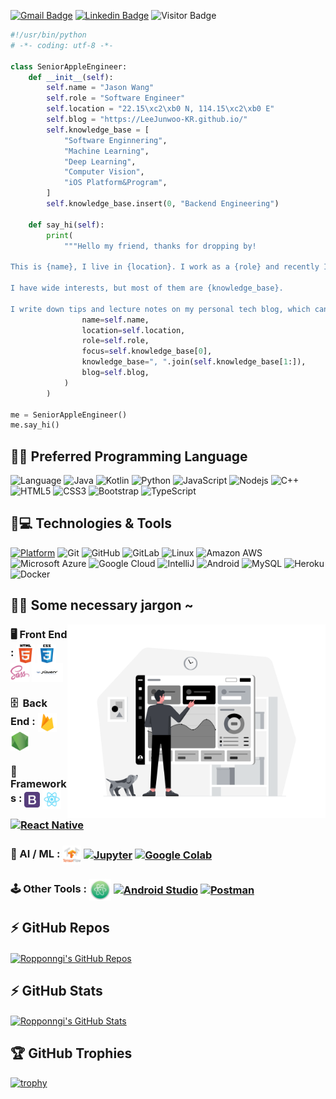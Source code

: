 [![Gmail Badge](https://img.shields.io/badge/-brunohemingway689@gmail.com-c14438?style=flat-square&logo=Gmail&logoColor=white&link=mailto:brunohemingway689@gmail.com)](brunohemingway689@gmail.com)
[![Linkedin Badge](https://img.shields.io/badge/-JasonWang-blue?style=flat-square&logo=Linkedin&logoColor=white&link=https://www.linkedin.com/in/jason-wang-0521741b2/)](https://www.linkedin.com/in/jason-wang-0521741b2/)
![Visitor Badge](https://visitor-badge.laobi.icu/badge?page_id=Ropponngi.Ropponngi)
```python
#!/usr/bin/python
# -*- coding: utf-8 -*-

class SeniorAppleEngineer:
    def __init__(self):
        self.name = "Jason Wang"
        self.role = "Software Engineer"
        self.location = "22.15\xc2\xb0 N, 114.15\xc2\xb0 E"
        self.blog = "https://LeeJunwoo-KR.github.io/"
        self.knowledge_base = [
            "Software Enginnering",
            "Machine Learning",
            "Deep Learning",
            "Computer Vision",
            "iOS Platform&Program",
        ]
        self.knowledge_base.insert(0, "Backend Engineering")

    def say_hi(self):
        print(
            """Hello my friend, thanks for dropping by!

This is {name}, I live in {location}. I work as a {role} and recently I am focusing on {focus} for my personal growth.

I have wide interests, but most of them are {knowledge_base}.

I write down tips and lecture notes on my personal tech blog, which can be found here: {blog}""".format(
                name=self.name,
                location=self.location,
                role=self.role,
                focus=self.knowledge_base[0],
                knowledge_base=", ".join(self.knowledge_base[1:]),
                blog=self.blog,
            )
        )

me = SeniorAppleEngineer()
me.say_hi()

```


## 🚀🔧 Preferred Programming Language
![Language](https://img.shields.io/badge/Language-%20Swift%20-E57141.svg)
![Java](https://img.shields.io/badge/Java-orange?style=flat-square&logo=java)
![Kotlin]( https://img.shields.io/badge/Kotlin-black?style=flat-square&logo=kotlin)
![Python](https://img.shields.io/badge/-Python-black?style=flat-square&logo=Python)
![JavaScript](https://img.shields.io/badge/-JavaScript-black?style=flat-square&logo=javascript)
![Nodejs](https://img.shields.io/badge/-Nodejs-black?style=flat-square&logo=Node.js)
![C++](https://img.shields.io/badge/-C++-00599C?style=flat-square&logo=c)
![HTML5](https://img.shields.io/badge/-HTML5-E34F26?style=flat-square&logo=html5&logoColor=white)
![CSS3](https://img.shields.io/badge/-CSS3-1572B6?style=flat-square&logo=css3)
![Bootstrap](https://img.shields.io/badge/-Bootstrap-563D7C?style=flat-square&logo=bootstrap)
![TypeScript](https://img.shields.io/badge/-TypeScript-007ACC?style=flat-square&logo=typescript)

## 🚀💻 Technologies & Tools
[![Platform](https://img.shields.io/cocoapods/p/ZLImageEditor.svg?style=flat)](http://cocoadocs.org/docsets/ZLImageEditor)
![Git](https://img.shields.io/badge/-Git-black?style=flat-square&logo=git)
![GitHub](https://img.shields.io/badge/-GitHub-181717?style=flat-square&logo=github)
![GitLab](https://img.shields.io/badge/-GitLab-FCA121?style=flat-square&logo=gitlab)
![Linux](https://img.shields.io/badge/Linux-black?style=flat-square&logo=linux)
![Amazon AWS](https://img.shields.io/badge/Amazon%20AWS-232F3E?style=flat-square&logo=amazon-aws)
![Microsoft Azure](https://img.shields.io/badge/Microsoft%20Azure-232F7E?style=flat-square&logo=microsoft-azure)
![Google Cloud](https://img.shields.io/badge/Google%20Cloud-black?style=flat-square&logo=google-cloud)
![IntelliJ](https://img.shields.io/badge/-IntelliJ%20IDEA-black?style=flat-square&logo=jetbrains)
![Android](https://img.shields.io/badge/Android-05150C?style=flat-square&logo=android)
![MySQL](https://img.shields.io/badge/-MySQL-black?style=flat-square&logo=mysql)
![Heroku](https://img.shields.io/badge/-Heroku-430098?style=flat-square&logo=heroku)
![Docker](https://img.shields.io/badge/-Docker-black?style=flat-square&logo=docker)

## :man_technologist: Some necessary jargon ~

<img align="right" src="dashboard.svg" height="310" />
<!-- <img align="right" src="https://media.giphy.com/media/mCRJDo24UvJMA/giphy.gif" height="300" /> -->

### :desktop_computer: Front End : [<img align="center" src="https://raw.githubusercontent.com/github/explore/80688e429a7d4ef2fca1e82350fe8e3517d3494d/topics/html/html.png" width="30" alt="HTML5" />](https://en.wikipedia.org/wiki/HTML5) [<img align="center" src="https://raw.githubusercontent.com/github/explore/80688e429a7d4ef2fca1e82350fe8e3517d3494d/topics/css/css.png" width="30" alt="CSS3" />](https://en.wikipedia.org/wiki/CSS) [<img align="center" src="https://raw.githubusercontent.com/github/explore/80688e429a7d4ef2fca1e82350fe8e3517d3494d/topics/sass/sass.png" width="30" alt="Sass" />](https://sass-lang.com) [<img align="center" src="https://raw.githubusercontent.com/github/explore/80688e429a7d4ef2fca1e82350fe8e3517d3494d/topics/jquery/jquery.png" width="50" height="30" alt="jQuery" />](https://jquery.com/)

### :file_cabinet:&nbsp; Back End : [<img src="https://raw.githubusercontent.com/github/explore/80688e429a7d4ef2fca1e82350fe8e3517d3494d/topics/firebase/firebase.png" align="center" width="30" alt="Firebase" />](https://firebase.google.com/) [<img align="center" src="https://raw.githubusercontent.com/github/explore/80688e429a7d4ef2fca1e82350fe8e3517d3494d/topics/nodejs/nodejs.png" width="30" alt="Nodejs" />](https://nodejs.org/en/)

### :jigsaw: Frameworks : [<img align="center" src="https://raw.githubusercontent.com/github/explore/80688e429a7d4ef2fca1e82350fe8e3517d3494d/topics/bootstrap/bootstrap.png" width="25" alt="Bootstrap" />](https://getbootstrap.com/) [<img align="center" src="https://raw.githubusercontent.com/github/explore/80688e429a7d4ef2fca1e82350fe8e3517d3494d/topics/react/react.png" width="30" alt="React" />](https://reactjs.org/) [<img align="center" src="https://pbs.twimg.com/profile_images/763061332702736385/KoK6gHzp_400x400.jpg" width="25" alt="React Native" />](https://reactnative.dev/)

<!-- [<img align="center" src="https://raw.githubusercontent.com/github/explore/cebd63002168a05a6a642f309227eefeccd92950/topics/flutter/flutter.png" width="25" alt="Flutter" />](https://flutter.dev/) -->

### :robot: AI / ML : [<img src="https://raw.githubusercontent.com/github/explore/80688e429a7d4ef2fca1e82350fe8e3517d3494d/topics/tensorflow/tensorflow.png" align="center" width="30" alt="TensorFlow" />](https://www.tensorflow.org/) [<img src="https://avatars1.githubusercontent.com/u/7388996?s=200&v=4" align="center" width="30" alt="Jupyter" />](https://jupyter.org/) [<img src="https://avatars1.githubusercontent.com/u/38081706?s=40&v=4" align="center" width="30" alt="Google Colab" />](https://colab.research.google.com/)

### :joystick: Other Tools : [<img align="center" src="https://raw.githubusercontent.com/github/explore/80688e429a7d4ef2fca1e82350fe8e3517d3494d/topics/atom/atom.png" width="35" alt="Atom" />](https://atom.io/) [<img align="center" src="https://avatars1.githubusercontent.com/u/11727320?s=40&v=4" width="38" alt="Android Studio" />](https://developer.android.com/studio) [<img src="https://avatars3.githubusercontent.com/u/10251060?s=200&v=4" align="center" width="30" alt="Postman" />](https://www.postman.com/)

## ⚡ GitHub Repos

<a href="https://github.com/LeeJunwoo-KR/LeeJunwoo-KR">
  <img align="center" src="https://github-readme-stats.vercel.app/api/top-langs/?username=LeeJunwoo-KR&hide=c%2B%2B,c,html&title_color=6aa6f8&text_color=8a919a&icon_color=6aa6f8&bg_color=0e1116" alt="Ropponngi's GitHub Repos" />
</a>

## ⚡ GitHub Stats

<a href="https://github.com/LeeJunwoo-KR/LeeJunwoo-KR">
  <img align="center" src="https://github-readme-stats.vercel.app/api?username=LeeJunwoo-KR&show_icons=true&line_height=27&count_private=true&title_color=6aa6f8&text_color=8a919a&icon_color=6aa6f8&bg_color=0e1116" alt="Ropponngi's GitHub Stats" />
</a>


## 🏆 GitHub Trophies

[![trophy](https://github-profile-trophy.vercel.app/?username=LeeJunwoo-KR&theme=nord&column=7)](https://github.com/ryo-ma/github-profile-trophy)



